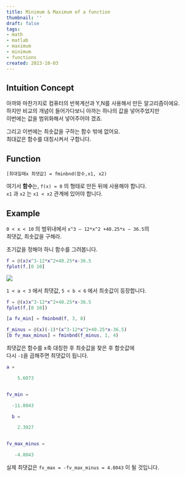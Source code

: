 ```yaml
---
title: Minimum & Maximum of a function
thumbnail: ''
draft: false
tags:
- math
- matlab
- maximum
- minimum
- functions
created: 2023-10-03
---
```


## Intuition Concept

아까와 마찬가지로 컴퓨터의 반복계산과 Y,N를 사용해서 만든 알고리즘이에요.  
하지만 비교의 개념이 들어가다보니 아까는 하나의 값을 넣어주었지만  
이번에는 값을 범위화해서 넣어주어야 겠죠.

그리고 이번에는 최솟값을 구하는 함수 밖에 없어요.  
최대값은 함수를 대칭시켜서 구합니다.

## Function

````
[최대일때x 최댓값] = fminbnd(함수,x1, x2)
````

여기서 **함수**는, `f(x) = 0` 의 형태로 만든 뒤에 사용해야 합니다.  
`x1` 과 `x2` 는 `x1 < x2` 관계에 있어야 합니다.

## Example

`0 < x < 10` 의 범위내에서 `x^3 – 12*x^2 +40.25*x – 36.5`의  
최댓값, 최솟값을 구해라.

초기값을 정해야 하니 함수를 그려봅니다.

````matlab
f = @(x)x^3-12*x^2+40.25*x-36.5
fplot(f,[0 10]
````

![](Pasted%20image%2020231003183212.png)

`1 < a < 3` 에서 최댓값, `5 < b < 6` 에서 최솟값이 등장합니다.

````matlab
f = @(x)x^3-12*x^2+40.25*x-36.5 
fplot(f,[0 10])  

[a fv_min] = fminbnd(f, 3, 8)  

f_minus = @(x)(-1)*(x^3-12*x^2+40.25*x-36.5)
[b fv_max_minus] = fminbnd(f_minus, 1, 4)
````

최댓값은 함수를 x축 대칭한 후 최솟값을 찾은 후 함숫값에  
다시 `-1`을 곱해주면 최댓값이 됩니다.

````matlab
a =

    5.6073


fv_min =

  -11.8043

  b =

    2.3927


fv_max_minus =

   -4.8043
````

실제 최댓값은 `fv_max = -fv_max_minus = 4.8043` 이 될 것입니다.
